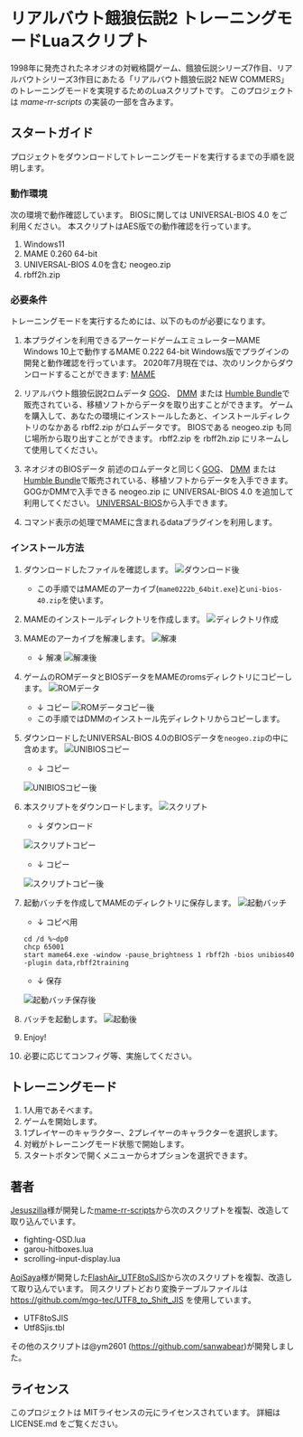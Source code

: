 # リアルバウト餓狼伝説2 トレーニングモードLuaスクリプト

1998年に発売されたネオジオの対戦格闘ゲーム、餓狼伝説シリーズ7作目、リアルバウトシリーズ3作目にあたる「リアルバウト餓狼伝説2 NEW COMMERS」のトレーニングモードを実現するためのLuaスクリプトです。
このプロジェクトは *mame-rr-scripts* の実装の一部を含みます。


## スタートガイド

プロジェクトをダウンロードしてトレーニングモードを実行するまでの手順を説明します。

### 動作環境

次の環境で動作確認しています。
BIOSに関しては UNIVERSAL-BIOS 4.0 をご利用ください。
本スクリプトはAES版での動作確認を行っています。

1. Windows11
2. MAME 0.260 64-bit
3. UNIVERSAL-BIOS 4.0を含む neogeo.zip
4. rbff2h.zip 


### 必要条件

トレーニングモードを実行するためには、以下のものが必要になります。

 1.  本プラグインを利用できるアーケードゲームエミュレーターMAME
	Windows 10上で動作するMAME 0.222 64-bit Windows版でプラグインの開発と動作確認を行っています。
	2020年7月現在では、次のリンクからダウンロードすることができます: [MAME]

2.  リアルバウト餓狼伝説2ロムデータ
	[GOG]、 [DMM] または [Humble Bundle]で販売されている、移植ソフトからデータを取り出すことができます。
	ゲームを購入して、あなたの環境にインストールしたあと、インストールディレクトリのなかある rbff2.zip がロムデータです。
	BIOSである neogeo.zip も同じ場所から取り出すことができます。
	rbff2.zip を rbff2h.zip にリネームして使用してください。

3. ネオジオのBIOSデータ
	前述のロムデータと同じく[GOG]、 [DMM] または [Humble Bundle]で販売されている、移植ソフトからデータを入手できます。
	GOGかDMMで入手できる neogeo.zip に UNIVERSAL-BIOS 4.0 を追加して利用してください。
	[UNIVERSAL-BIOS]から入手できます。

4. コマンド表示の処理でMAMEに含まれるdataプラグインを利用します。

[GOG]:https://www.gog.com/
[DMM]:https://games.dmm.com/
[Humble Bundle]:https://www.humblebundle.com/
[MAME]:https://www.mamedev.org/release.html
[UNIVERSAL-BIOS]:http://unibios.free.fr/
[ATE]:http://glorious.r.ribbon.to/pach_ATE/pach_ATE.html

### インストール方法

1. ダウンロードしたファイルを確認します。
	![ダウンロード後](https://github.com/sanwabear/rbff2training-doc/blob/master/how_to_pic/1_MAME%E3%81%A8BIOS%E3%83%80%E3%82%A6%E3%83%B3%E3%83%AD%E3%83%BC%E3%83%89%E5%BE%8C.png?raw=true "ダウンロード後")
	- この手順ではMAMEのアーカイブ(`mame0222b_64bit.exe`)と`uni-bios-40.zip`を使います。
2. MAMEのインストールディレクトリを作成します。
	![ディレクトリ作成](https://github.com/sanwabear/rbff2training-doc/blob/master/how_to_pic/2_MAME%E5%85%A5%E3%82%8C%E4%BD%9C%E6%88%90.png?raw=true "ディレクトリ作成")
3. MAMEのアーカイブを解凍します。
	![解凍](https://github.com/sanwabear/rbff2training-doc/blob/master/how_to_pic/3_MAME%E8%A7%A3%E7%AD%94.png?raw=true "解凍")
	- ↓ 解凍
	![解凍後](https://github.com/sanwabear/rbff2training-doc/blob/master/how_to_pic/4_%E8%A7%A3%E5%87%8D%E3%81%8A%E3%82%8F%E3%82%8A.png?raw=true "解凍後")
4. ゲームのROMデータとBIOSデータをMAMEのromsディレクトリにコピーします。
	![ROMデータ](https://github.com/sanwabear/rbff2training-doc/blob/master/how_to_pic/5_%E3%83%AD%E3%83%A0%E3%82%B3%E3%83%94%E3%83%BC.png?raw=true "ROMデータ")
	- ↓ コピー
	![ROMデータコピー後](https://github.com/sanwabear/rbff2training-doc/blob/master/how_to_pic/6_%E3%83%AD%E3%83%A0%E3%82%B3%E3%83%94%E3%83%BC%E5%BE%8C.png?raw=true "ROMデータコピー後")
	- この手順ではDMMのインストール先ディレクトリからコピーします。
5. ダウンロードしたUNIVERSAL-BIOS 4.0のBIOSデータを`neogeo.zip`の中に含めます。
	![UNIBIOSコピー](https://github.com/sanwabear/rbff2training-doc/blob/master/how_to_pic/7_BIOS%E3%82%B3%E3%83%94%E3%83%BC.png?raw=true "UNIBIOSコピー")
	- ↓ コピー
	
	![UNIBIOSコピー後](https://github.com/sanwabear/rbff2training-doc/blob/master/how_to_pic/8_BIOS%E3%82%B3%E3%83%94%E3%83%BC%E5%BE%8C.png?raw=true "UNIBIOSコピー後")
6. 本スクリプトをダウンロードします。
	![スクリプト](https://github.com/sanwabear/rbff2training-doc/blob/master/how_to_pic/9_%E3%82%B9%E3%82%AF%E3%83%AA%E3%83%97%E3%83%88%E3%83%80%E3%82%A6%E3%83%B3%E3%83%AD%E3%83%BC%E3%83%89.png?raw=true "スクリプト")
	- ↓ ダウンロード
	
	![スクリプトコピー](https://github.com/sanwabear/rbff2training-doc/blob/master/how_to_pic/10_%E3%82%B9%E3%82%AF%E3%83%AA%E3%83%97%E3%83%88%E3%82%B3%E3%83%94%E3%83%BC.png?raw=true "スクリプトコピー")
	- ↓ コピー
	
	![スクリプトコピー後](https://github.com/sanwabear/rbff2training-doc/blob/master/how_to_pic/11_%E3%82%B9%E3%82%AF%E3%83%AA%E3%83%97%E3%83%88%E3%82%B3%E3%83%94%E3%83%BC%E5%BE%8C.png?raw=true "スクリプトコピー後")
7. 起動バッチを作成してMAMEのディレクトリに保存します。
	![起動バッチ](https://github.com/sanwabear/rbff2training-doc/blob/master/how_to_pic/12_%E3%83%90%E3%83%83%E3%83%81%E4%BD%9C%E6%88%90.png?raw=true "起動バッチ")
	- ↓ コピペ用
	
	```BatchFile
	cd /d %~dp0
	chcp 65001
	start mame64.exe -window -pause_brightness 1 rbff2h -bios unibios40 -plugin data,rbff2training
	```
	- ↓ 保存
	
	![起動バッチ保存後](https://github.com/sanwabear/rbff2training-doc/blob/master/how_to_pic/13_%E3%83%90%E3%83%83%E3%83%81%E4%BF%9D%E5%AD%98%E5%BE%8C.png?raw=true "起動バッチ保存後")
8. バッチを起動します。
	![起動後](https://github.com/sanwabear/rbff2training-doc/blob/master/how_to_pic/14_%E3%83%90%E3%83%83%E3%83%81%E5%AE%9F%E8%A1%8C%E3%81%A7%E8%B5%B7%E5%8B%95.png?raw=true "起動後")
9. Enjoy!
10. 必要に応じてコンフィグ等、実施してください。


## トレーニングモード

1. 1人用であそべます。
2. ゲームを開始します。
3. 1プレイヤーのキャラクター、2プレイヤーのキャラクターを選択します。
4. 対戦がトレーニングモード状態で開始します。
5. スタートボタンで開くメニューからオプションを選択できます。


## 著者

 [Jesuszilla]様が開発した[mame-rr-scripts]から次のスクリプトを複製、改造して取り込んでいます。
 * fighting-OSD.lua
 * garou-hitboxes.lua
 * scrolling-input-display.lua

 [AoiSaya]様が開発した[FlashAir_UTF8toSJIS]から次のスクリプトを複製、改造して取り込んでいます。
 同スクリプトどおり変換テーブルファイルは https://github.com/mgo-tec/UTF8_to_Shift_JIS を使用しています。
 * UTF8toSJIS
 * Utf8Sjis.tbl

[Jesuszilla]:https://github.com/Jesuszilla
[mame-rr-scripts]:https://github.com/Jesuszilla/mame-rr-scripts
[AoiSaya]:https://github.com/AoiSaya
[FlashAir_UTF8toSJIS]:https://github.com/AoiSaya/FlashAir_UTF8toSJIS

その他のスクリプトは@ym2601 (https://github.com/sanwabear)が開発しました。


## ライセンス

このプロジェクトは MITライセンスの元にライセンスされています。 
詳細は LICENSE.md をご覧ください。
